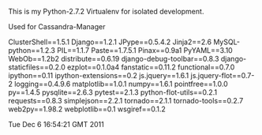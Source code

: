 This is my Python-2.7.2 Virtualenv for isolated development. 

Used for Cassandra-Manager


ClusterShell==1.5.1
Django==1.2.1
JPype==0.5.4.2
Jinja2==2.6
MySQL-python==1.2.3
PIL==1.1.7
Paste==1.7.5.1
Pinax==0.9a1
PyYAML==3.10
WebOb==1.2b2
distribute==0.6.19
django-debug-toolbar==0.8.3
django-staticfiles==0.2.0
ezplot==0.1.0a4
fanstatic==0.11.2
functional==0.7.0
ipython==0.11
ipython-extensions==0.2
js.jquery==1.6.1
js.jquery-flot==0.7-2
logging==0.4.9.6
matplotlib==1.0.1
numpy==1.6.1
pointfree==1.0.0
py==1.4.5
pysqlite==2.6.3
pytest==2.1.3
python-flot-utils==0.2.1
requests==0.8.3
simplejson==2.2.1
tornado==2.1.1
tornado-tools==0.2.7
web2py==1.98.2
webplotlib==0.1
wsgiref==0.1.2


Tue Dec  6 16:54:21 GMT 2011
